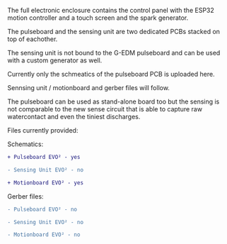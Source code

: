 The full electronic enclosure contains the control panel with the ESP32 motion controller and a touch screen and the spark generator.

The pulseboard and the sensing unit are two dedicated PCBs stacked on top of eachother.

The sensing unit is not bound to the G-EDM pulseboard and can be used with a custom generator as well.

Currently only the schmeatics of the pulseboard PCB is uploaded here.

Sennsing unit / motionboard and gerber files will follow.

The pulseboard can be used as stand-alone board too but the sensing is not comparable to the new sense circuit that is able to capture raw watercontact and even the tiniest discharges.


Files currently provided:


Schematics:
```diff
+ Pulseboard EVO² - yes
```
```diff
- Sensing Unit EVO² - no
```
```diff
+ Motionboard EVO² - yes
```


Gerber files:
```diff
- Pulseboard EVO² - no
```
```diff
- Sensing Unit EVO² - no
```
```diff
- Motionboard EVO² - no
```
